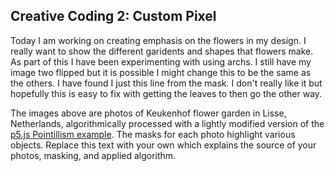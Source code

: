 
## Creative Coding 2: Custom Pixel
Today I am working on creating emphasis on the flowers in my design. I really want to show the different garidents and shapes that flowers make. As part of this I have been experimenting with using archs. I still have my image two flipped but it is possible I might change this to be the same as the others. I have found I just this line from the mask. I don't really like it but hopefully this is easy to fix with getting the leaves to then go the other way.

The images above are photos of Keukenhof flower garden in Lisse, Netherlands, algorithmically processed with a lightly modified version of the [p5.js Pointillism example](https://p5js.org/examples/image-pointillism.html). The masks for each photo highlight various objects. Replace this text with your own which explains the source of your photos, masking, and applied algorithm.
